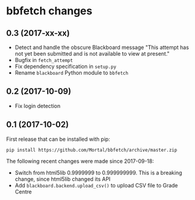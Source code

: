 bbfetch changes
===============

0.3 (2017-xx-xx)
----------------

* Detect and handle the obscure Blackboard message
  "This attempt has not yet been submitted and is not available to view at present."
* Bugfix in `fetch_attempt`
* Fix dependency specification in `setup.py`
* Rename `blackboard` Python module to `bbfetch`

0.2 (2017-10-09)
----------------

* Fix login detection

0.1 (2017-10-02)
----------------

First release that can be installed with pip:

`pip install https://github.com/Mortal/bbfetch/archive/master.zip`

The following recent changes were made since 2017-09-18:

* Switch from html5lib 0.9999999 to 0.999999999.
  This is a breaking change, since html5lib changed its API
* Add `blackboard.backend.upload_csv()` to upload CSV file to Grade Centre
